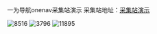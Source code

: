 一为导航onenav采集站演示
采集站地址：[采集站演示](https://demo.onenav.vip/)

![8516](https://github.com/user-attachments/assets/d5c7fb79-84ff-4746-b2e1-e5c788f4c6e0)
![3796](https://github.com/user-attachments/assets/805ba231-8778-46fe-928f-f16486444d1c)
![11895](https://github.com/user-attachments/assets/d210109a-01ba-44e5-9dba-495933bddd5f)
